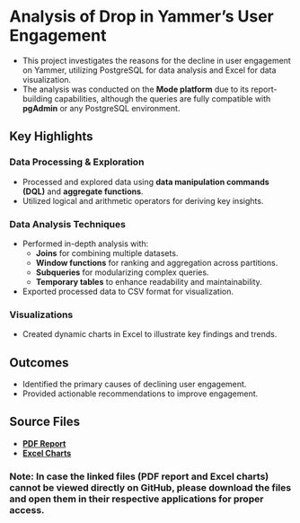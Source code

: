 # Analysis of Drop in Yammer’s User Engagement  

- This project investigates the reasons for the decline in user engagement on Yammer, utilizing PostgreSQL for data analysis and Excel for data visualization. 
- The analysis was conducted on the **Mode platform** due to its report-building capabilities, although the queries are fully compatible with **pgAdmin** or any PostgreSQL environment.

## Key Highlights  

### Data Processing & Exploration  
- Processed and explored data using **data manipulation commands (DQL)** and **aggregate functions**.  
- Utilized logical and arithmetic operators for deriving key insights.  

### Data Analysis Techniques  
- Performed in-depth analysis with:  
  - **Joins** for combining multiple datasets.  
  - **Window functions** for ranking and aggregation across partitions.  
  - **Subqueries** for modularizing complex queries.  
  - **Temporary tables** to enhance readability and maintainability.  
- Exported processed data to CSV format for visualization.  

### Visualizations  
- Created dynamic charts in Excel to illustrate key findings and trends.  

## Outcomes  
- Identified the primary causes of declining user engagement.  
- Provided actionable recommendations to improve engagement.  

## Source Files  
- [**PDF Report**](https://github.com/arunkumarsp-ds/Analysis-of-Drop-in-Yammer-s-user-Engagement-using-PostgreSQL/blob/main/Drop%20In%20Yammer's%20User%20Engagement%20Analysis%20Using%20Postgre-Sql%20final.pdf)  
- [**Excel Charts**](https://github.com/arunkumarsp-ds/Analysis-of-Drop-in-Yammer-s-user-Engagement-using-PostgreSQL/blob/main/Output%20in%20Charts%20and%20data.xlsx) 

### **Note:** In case the linked files (PDF report and Excel charts) cannot be viewed directly on GitHub, please download the files and open them in their respective applications for proper access.


